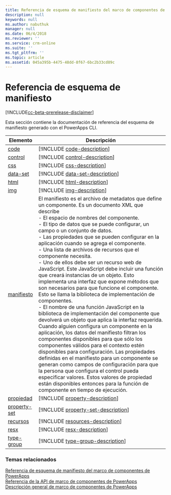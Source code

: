```yaml
---
title: Referencia de esquema de manifiesto del marco de componentes de PowerApps | Microsoft Docs
description: null
keywords: null
ms.author: nabuthuk
manager: null
ms.date: 06/4/2018
ms.reviewer: ''
ms.service: crm-online
ms.suite: ''
ms.tgt_pltfrm: ''
ms.topic: article
ms.assetid: 045a395b-4475-48dd-8f67-6bc2b33cd89c
---
```


# <a name="manifest-schema-reference"></a>Referencia de esquema de manifiesto

[!INCLUDE[cc-beta-prerelease-disclaimer](../../../includes/cc-beta-prerelease-disclaimer.md)]

Esta sección contiene la documentación de referencia del esquema de manifiesto generado con el PowerApps CLI.

|Elemento|Descripción|
|----|-----------|
|[code](code.md)|[!INCLUDE [code-description](includes/code-description.md)]|
|[control](control.md)|[!INCLUDE [control-description](includes/control-description.md)]|
|[css](css.md)|[!INCLUDE [css-description](includes/css-description.md)]|
|[data-set](data-set.md)|[!INCLUDE [data-set-description](includes/data-set-description.md)]|
|[html](html.md)|[!INCLUDE [html-description](includes/html-description.md)]|
|[img](img.md)|[!INCLUDE [img-description](includes/img-description.md)]|
|[manifiesto](manifest.md)|El manifiesto es el archivo de metadatos que define un componente. Es un documento XML que describe<br/> - El espacio de nombres del componente.<br/> - El tipo de datos que se puede configurar, un campo o un conjunto de datos.<br/> - Las propiedades que se pueden configurar en la aplicación cuando se agrega el componente.<br/> - Una lista de archivos de recursos que el componente necesita.<br/> - Uno de ellos debe ser un recurso web de JavaScript. Este JavaScript debe incluir una función que creará instancias de un objeto. Esto implementa una interfaz que expone métodos que son necesarios para que funcione el componente. Esto se llama la biblioteca de implementación de componentes.<br/> - El nombre de una función JavaScript en la biblioteca de implementación del componente que devolverá un objeto que aplica la interfaz requerida.<br/> Cuando alguien configura un componente en la aplicación, los datos del manifiesto filtran los componentes disponibles para que sólo los componentes válidos para el contexto estén disponibles para configuración. Las propiedades definidas en el manifiesto para un componente se generan como campos de configuración para que la persona que configura el control pueda especificar valores. Estos valores de propiedad están disponibles entonces para la función de componente en tiempo de ejecución.|
|[propiedad](property.md)|[!INCLUDE [property-description](includes/property-description.md)]|
|[property-set](property-set.md)|[!INCLUDE [property-set-description](includes/property-set-description.md)]|
|[recursos](resources.md)|[!INCLUDE [resources-description](includes/resources-description.md)]|
|[resx](resx.md)|[!INCLUDE [resx-description](includes/resx-description.md)]|
|[type-group](type-group.md)|[!INCLUDE [type-group-description](includes/type-group-description.md)]|


### <a name="related-topics"></a>Temas relacionados

[Referencia de esquema de manifiesto del marco de componentes de PowerApps](index.md)<br/>
[Referencia de la API de marco de componentes de PowerApps](../reference/index.md)<br/>
[Descripción general de marco de componentes de PowerApps](../overview.md)